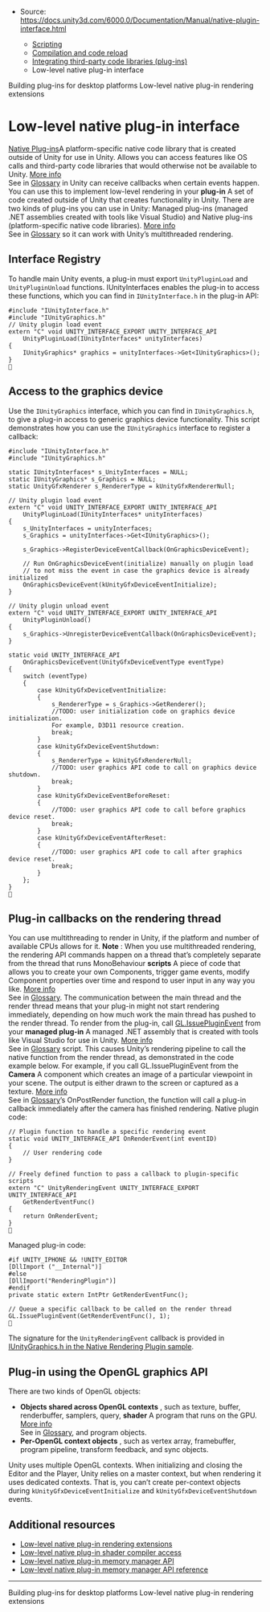 * Source: https://docs.unity3d.com/6000.0/Documentation/Manual/native-plugin-interface.html

  * [Scripting](https://docs.unity3d.com/6000.0/Documentation/Manual/scripting.html)
  * [Compilation and code reload ](https://docs.unity3d.com/6000.0/Documentation/Manual/compilation-and-code-reload.html)
  * [Integrating third-party code libraries (plug-ins)](https://docs.unity3d.com/6000.0/Documentation/Manual/plug-ins.html)
  * Low-level native plug-in interface


[](https://docs.unity3d.com/6000.0/Documentation/Manual/plug-ins-for-desktop.html)
Building plug-ins for desktop platforms
[](https://docs.unity3d.com/6000.0/Documentation/Manual/low-level-native-plugin-rendering-extensions.html)
Low-level native plug-in rendering extensions
# Low-level native plug-in interface
[Native Plug-ins](https://docs.unity3d.com/6000.0/Documentation/Manual/plug-ins-native.html)A platform-specific native code library that is created outside of Unity for use in Unity. Allows you can access features like OS calls and third-party code libraries that would otherwise not be available to Unity. [More info](https://docs.unity3d.com/6000.0/Documentation/Manual/plug-ins.html)  
See in [Glossary](https://docs.unity3d.com/6000.0/Documentation/Manual/Glossary.html#Nativeplug-in) in Unity can receive callbacks when certain events happen. You can use this to implement low-level rendering in your **plug-in** A set of code created outside of Unity that creates functionality in Unity. There are two kinds of plug-ins you can use in Unity: Managed plug-ins (managed .NET assemblies created with tools like Visual Studio) and Native plug-ins (platform-specific native code libraries). [More info](https://docs.unity3d.com/6000.0/Documentation/Manual/plug-ins.html)  
See in [Glossary](https://docs.unity3d.com/6000.0/Documentation/Manual/Glossary.html#Plug-in) so it can work with Unity’s multithreaded rendering.
## Interface Registry
To handle main Unity events, a plug-in must export `UnityPluginLoad` and `UnityPluginUnload` functions. IUnityInterfaces enables the plug-in to access these functions, which you can find in `IUnityInterface.h` in the plug-in API:
```
#include "IUnityInterface.h"
#include "IUnityGraphics.h"
// Unity plugin load event
extern "C" void UNITY_INTERFACE_EXPORT UNITY_INTERFACE_API
    UnityPluginLoad(IUnityInterfaces* unityInterfaces)
{
    IUnityGraphics* graphics = unityInterfaces->Get<IUnityGraphics>();
}

```

## Access to the graphics device
Use the `IUnityGraphics` interface, which you can find in `IUnityGraphics.h`, to give a plug-in access to generic graphics device functionality. This script demonstrates how you can use the `IUnityGraphics` interface to register a callback:
```
#include "IUnityInterface.h"
#include "IUnityGraphics.h"
    
static IUnityInterfaces* s_UnityInterfaces = NULL;
static IUnityGraphics* s_Graphics = NULL;
static UnityGfxRenderer s_RendererType = kUnityGfxRendererNull;
    
// Unity plugin load event
extern "C" void UNITY_INTERFACE_EXPORT UNITY_INTERFACE_API
    UnityPluginLoad(IUnityInterfaces* unityInterfaces)
{
    s_UnityInterfaces = unityInterfaces;
    s_Graphics = unityInterfaces->Get<IUnityGraphics>();
        
    s_Graphics->RegisterDeviceEventCallback(OnGraphicsDeviceEvent);
        
    // Run OnGraphicsDeviceEvent(initialize) manually on plugin load
    // to not miss the event in case the graphics device is already initialized
    OnGraphicsDeviceEvent(kUnityGfxDeviceEventInitialize);
}
    
// Unity plugin unload event
extern "C" void UNITY_INTERFACE_EXPORT UNITY_INTERFACE_API
    UnityPluginUnload()
{
    s_Graphics->UnregisterDeviceEventCallback(OnGraphicsDeviceEvent);
}
    
static void UNITY_INTERFACE_API
    OnGraphicsDeviceEvent(UnityGfxDeviceEventType eventType)
{
    switch (eventType)
    {
        case kUnityGfxDeviceEventInitialize:
        {
            s_RendererType = s_Graphics->GetRenderer();
            //TODO: user initialization code on graphics device initialization. 
            For example, D3D11 resource creation.
            break;
        }
        case kUnityGfxDeviceEventShutdown:
        {
            s_RendererType = kUnityGfxRendererNull;
            //TODO: user graphics API code to call on graphics device shutdown.
            break;
        }
        case kUnityGfxDeviceEventBeforeReset:
        {
            //TODO: user graphics API code to call before graphics device reset.
            break;
        }
        case kUnityGfxDeviceEventAfterReset:
        {
            //TODO: user graphics API code to call after graphics device reset.
            break;
        }
    };
}

```

## Plug-in callbacks on the rendering thread
You can use multithreading to render in Unity, if the platform and number of available CPUs allows for it. 
**Note** : When you use multithreaded rendering, the rendering API commands happen on a thread that’s completely separate from the thread that runs MonoBehaviour **scripts** A piece of code that allows you to create your own Components, trigger game events, modify Component properties over time and respond to user input in any way you like. [More info](https://docs.unity3d.com/6000.0/Documentation/Manual/creating-scripts.html)  
See in [Glossary](https://docs.unity3d.com/6000.0/Documentation/Manual/Glossary.html#Scripts). The communication between the main thread and the render thread means that your plug-in might not start rendering immediately, depending on how much work the main thread has pushed to the render thread.
To render from the plug-in, call [GL.IssuePluginEvent](https://docs.unity3d.com/6000.0/Documentation/ScriptReference/GL.IssuePluginEvent.html) from your **managed plug-in** A managed .NET assembly that is created with tools like Visual Studio for use in Unity. [More info](https://docs.unity3d.com/6000.0/Documentation/Manual/plug-ins.html)  
See in [Glossary](https://docs.unity3d.com/6000.0/Documentation/Manual/Glossary.html#Managedplug-in) script. This causes Unity’s rendering pipeline to call the native function from the render thread, as demonstrated in the code example below. For example, if you call GL.IssuePluginEvent from the **Camera** A component which creates an image of a particular viewpoint in your scene. The output is either drawn to the screen or captured as a texture. [More info](https://docs.unity3d.com/6000.0/Documentation/Manual/CamerasOverview.html)  
See in [Glossary](https://docs.unity3d.com/6000.0/Documentation/Manual/Glossary.html#Camera)’s OnPostRender function, the function will call a plug-in callback immediately after the camera has finished rendering.
Native plugin code:
```
// Plugin function to handle a specific rendering event
static void UNITY_INTERFACE_API OnRenderEvent(int eventID)
{
    // User rendering code
}
    
// Freely defined function to pass a callback to plugin-specific scripts
extern "C" UnityRenderingEvent UNITY_INTERFACE_EXPORT UNITY_INTERFACE_API
    GetRenderEventFunc()
{
    return OnRenderEvent;
}

```

Managed plug-in code:
```
#if UNITY_IPHONE && !UNITY_EDITOR
[DllImport ("__Internal")]
#else
[DllImport("RenderingPlugin")]
#endif
private static extern IntPtr GetRenderEventFunc();
    
// Queue a specific callback to be called on the render thread
GL.IssuePluginEvent(GetRenderEventFunc(), 1);

```

The signature for the `UnityRenderingEvent` callback is provided in [IUnityGraphics.h in the Native Rendering Plugin sample](https://github.com/Unity-Technologies/NativeRenderingPlugin/tree/master/PluginSource/source/Unity).
## Plug-in using the OpenGL graphics API
There are two kinds of OpenGL objects: 
  * **Objects shared across OpenGL contexts** , such as texture, buffer, renderbuffer, samplers, query, **shader** A program that runs on the GPU. [More info](https://docs.unity3d.com/6000.0/Documentation/Manual/Shaders.html)  
See in [Glossary](https://docs.unity3d.com/6000.0/Documentation/Manual/Glossary.html#Shader), and program objects.
  * **Per-OpenGL context objects** , such as vertex array, framebuffer, program pipeline, transform feedback, and sync objects.


Unity uses multiple OpenGL contexts. When initializing and closing the Editor and the Player, Unity relies on a master context, but when rendering it uses dedicated contexts. That is, you can’t create per-context objects during `kUnityGfxDeviceEventInitialize` and `kUnityGfxDeviceEventShutdown` events.
## Additional resources
  * [Low-level native plug-in rendering extensions](https://docs.unity3d.com/6000.0/Documentation/Manual/low-level-native-plugin-rendering-extensions.html)
  * [Low-level native plug-in shader compiler access](https://docs.unity3d.com/6000.0/Documentation/Manual/low-level-native-plugin-shader-compiler-access.html)
  * [Low-level native plug-in memory manager API](https://docs.unity3d.com/6000.0/Documentation/Manual/low-level-native-plugin-memory-manager-api.html)
  * [Low-level native plug-in memory manager API reference](https://docs.unity3d.com/6000.0/Documentation/Manual/low-level-native-plugin-memory-manager-api-reference.html)


* * *
[](https://docs.unity3d.com/6000.0/Documentation/Manual/plug-ins-for-desktop.html)
Building plug-ins for desktop platforms
[](https://docs.unity3d.com/6000.0/Documentation/Manual/low-level-native-plugin-rendering-extensions.html)
Low-level native plug-in rendering extensions
